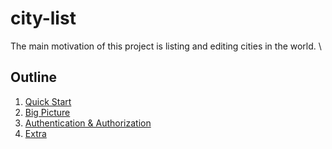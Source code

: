 
# city-list
The main motivation of this project is listing and editing cities in the world. \

## Outline
1. [Quick Start](./quick-start.md)
2. [Big Picture](./big-picture.md)
3. [Authentication & Authorization](./auth.md)
4. [Extra](./quick-start.md)

